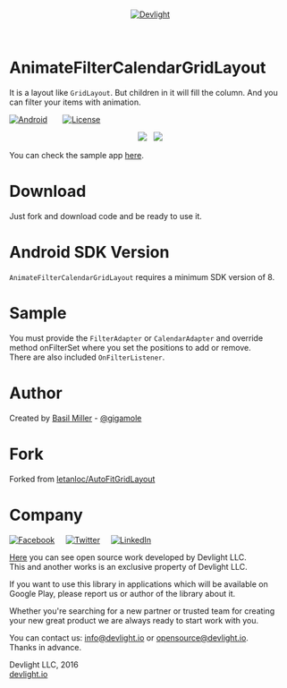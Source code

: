 <br/>
<p align="center">
  <a href="http://devlight.io">
      <img src ="https://drive.google.com/uc?export=download&id=0BxPO_UeS7wScLVBKck51Z1Rzb0E" alt="Devlight"/>
  </a>
</p>
<br/>

AnimateFilterCalendarGridLayout
===============================

It is a layout like `GridLayout`. But children in it will fill the column. And you can filter your items with animation.

[![Android](https://drive.google.com/uc?export=download&id=0BxPO_UeS7wSccEZaclNGN0R5OWc)](https://github.com/DevLight-Mobile-Agency)
&nbsp;&nbsp;&nbsp;&nbsp;&nbsp;
[![License](https://drive.google.com/uc?export=download&id=0BxPO_UeS7wScU0tmeFpGMHVWNWs)](https://github.com/DevLight-Mobile-Agency/AnimateFilterCalendarGridLayout/blob/master/LICENSE.txt)

<p align="center">
    <img src="https://drive.google.com/uc?export=download&id=0BxPO_UeS7wScZFFWOWNQTDRaalk"/>
    &nbsp;
    <img src="https://drive.google.com/uc?export=download&id=0BxPO_UeS7wSca3BFM1BnY1dXWHM"/>
</p>

You can check the sample app [here](https://github.com/GIGAMOLE/AnimateFilterCalendarGridLayout/tree/master/app).

Download
========

Just fork and download code and be ready to use it.

Android SDK Version
===================

`AnimateFilterCalendarGridLayout` requires a minimum SDK version of 8.

Sample
======
You must provide the `FilterAdapter` or `CalendarAdapter` and override method onFilterSet where you set the positions to add or remove.  
There are also included `OnFilterListener`.

Author
======

Created by [Basil Miller](https://github.com/GIGAMOLE) - [@gigamole](mailto:gigamole53@gmail.com)

Fork
====
Forked from [letanloc/AutoFitGridLayout](https://github.com/letanloc/AutoFitGridLayout)

Company
=======

[![Facebook](https://drive.google.com/uc?export=download&id=0BxPO_UeS7wScaGhGVFNKU0VxMnc)](https://www.facebook.com/devlightagency)&nbsp;&nbsp;&nbsp;&nbsp;&nbsp;[![Twitter](https://drive.google.com/uc?export=download&id=0BxPO_UeS7wScZ1ExQWh5cHF5cVE)](https://twitter.com/DevLightIO)&nbsp;&nbsp;&nbsp;&nbsp;&nbsp;[![LinkedIn](https://drive.google.com/uc?export=download&id=0BxPO_UeS7wSccGZINzEycE1nVFE)](https://www.linkedin.com/company/devlight)

[Here](https://github.com/DevLight-Mobile-Agency) you can see open source work developed by Devlight LLC.  
This and another works is an exclusive property of Devlight LLC. 

If you want to use this library in applications which will be available on Google Play, please report us or author of the library about it.

Whether you're searching for a new partner or trusted team for creating your new great product we are always ready to start work with you. 

You can contact us: info@devlight.io or opensource@devlight.io.  
Thanks in advance.

Devlight LLC, 2016  
[devlight.io](http://devlight.io)